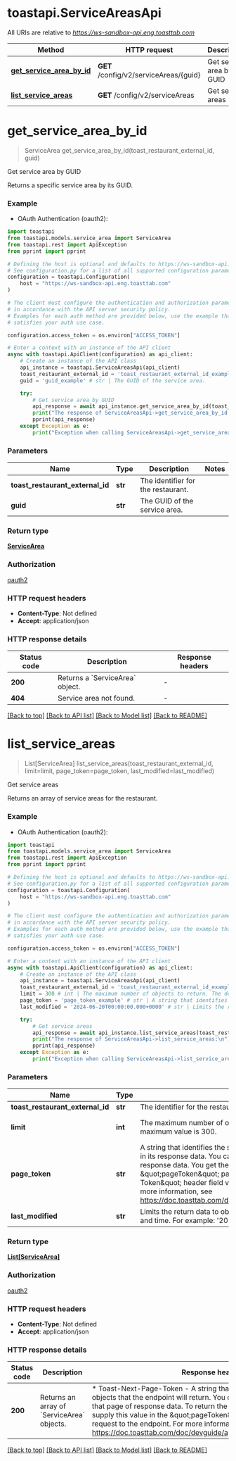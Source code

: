# toastapi.ServiceAreasApi

All URIs are relative to *https://ws-sandbox-api.eng.toasttab.com*

Method | HTTP request | Description
------------- | ------------- | -------------
[**get_service_area_by_id**](ServiceAreasApi.md#get_service_area_by_id) | **GET** /config/v2/serviceAreas/{guid} | Get service area by GUID
[**list_service_areas**](ServiceAreasApi.md#list_service_areas) | **GET** /config/v2/serviceAreas | Get service areas


# **get_service_area_by_id**
> ServiceArea get_service_area_by_id(toast_restaurant_external_id, guid)

Get service area by GUID

Returns a specific service area by its GUID.

### Example

* OAuth Authentication (oauth2):

```python
import toastapi
from toastapi.models.service_area import ServiceArea
from toastapi.rest import ApiException
from pprint import pprint

# Defining the host is optional and defaults to https://ws-sandbox-api.eng.toasttab.com
# See configuration.py for a list of all supported configuration parameters.
configuration = toastapi.Configuration(
    host = "https://ws-sandbox-api.eng.toasttab.com"
)

# The client must configure the authentication and authorization parameters
# in accordance with the API server security policy.
# Examples for each auth method are provided below, use the example that
# satisfies your auth use case.

configuration.access_token = os.environ["ACCESS_TOKEN"]

# Enter a context with an instance of the API client
async with toastapi.ApiClient(configuration) as api_client:
    # Create an instance of the API class
    api_instance = toastapi.ServiceAreasApi(api_client)
    toast_restaurant_external_id = 'toast_restaurant_external_id_example' # str | The identifier for the restaurant.
    guid = 'guid_example' # str | The GUID of the service area.

    try:
        # Get service area by GUID
        api_response = await api_instance.get_service_area_by_id(toast_restaurant_external_id, guid)
        print("The response of ServiceAreasApi->get_service_area_by_id:\n")
        pprint(api_response)
    except Exception as e:
        print("Exception when calling ServiceAreasApi->get_service_area_by_id: %s\n" % e)
```



### Parameters


Name | Type | Description  | Notes
------------- | ------------- | ------------- | -------------
 **toast_restaurant_external_id** | **str**| The identifier for the restaurant. | 
 **guid** | **str**| The GUID of the service area. | 

### Return type

[**ServiceArea**](ServiceArea.md)

### Authorization

[oauth2](../README.md#oauth2)

### HTTP request headers

 - **Content-Type**: Not defined
 - **Accept**: application/json

### HTTP response details

| Status code | Description | Response headers |
|-------------|-------------|------------------|
**200** | Returns a &#x60;ServiceArea&#x60; object. |  -  |
**404** | Service area not found. |  -  |

[[Back to top]](#) [[Back to API list]](../README.md#documentation-for-api-endpoints) [[Back to Model list]](../README.md#documentation-for-models) [[Back to README]](../README.md)

# **list_service_areas**
> List[ServiceArea] list_service_areas(toast_restaurant_external_id, limit=limit, page_token=page_token, last_modified=last_modified)

Get service areas

Returns an array of service areas for the restaurant.

### Example

* OAuth Authentication (oauth2):

```python
import toastapi
from toastapi.models.service_area import ServiceArea
from toastapi.rest import ApiException
from pprint import pprint

# Defining the host is optional and defaults to https://ws-sandbox-api.eng.toasttab.com
# See configuration.py for a list of all supported configuration parameters.
configuration = toastapi.Configuration(
    host = "https://ws-sandbox-api.eng.toasttab.com"
)

# The client must configure the authentication and authorization parameters
# in accordance with the API server security policy.
# Examples for each auth method are provided below, use the example that
# satisfies your auth use case.

configuration.access_token = os.environ["ACCESS_TOKEN"]

# Enter a context with an instance of the API client
async with toastapi.ApiClient(configuration) as api_client:
    # Create an instance of the API class
    api_instance = toastapi.ServiceAreasApi(api_client)
    toast_restaurant_external_id = 'toast_restaurant_external_id_example' # str | The identifier for the restaurant.
    limit = 300 # int | The maximum number of objects to return. The default value is 300. The maximum value is 300. (optional) (default to 300)
    page_token = 'page_token_example' # str | A string that identifies the set of data objects that the endpoint will return in its response data. You can use this parameter to retrieve one page of response data. You get the value that you supply in the \"pageToken\" parameter from the \"Toast-Next-Page-Token\" header field value of a previous request to the endpoint. For more information, see https://doc.toasttab.com/doc/devguide/apiResponseDataPagination.html. (optional)
    last_modified = '2024-06-20T00:00:00.000+0000' # str | Limits the return data to objects created or modified after a specific date and time. For example: '2024-06-20T00:00:00.000+0000'. (optional)

    try:
        # Get service areas
        api_response = await api_instance.list_service_areas(toast_restaurant_external_id, limit=limit, page_token=page_token, last_modified=last_modified)
        print("The response of ServiceAreasApi->list_service_areas:\n")
        pprint(api_response)
    except Exception as e:
        print("Exception when calling ServiceAreasApi->list_service_areas: %s\n" % e)
```



### Parameters


Name | Type | Description  | Notes
------------- | ------------- | ------------- | -------------
 **toast_restaurant_external_id** | **str**| The identifier for the restaurant. | 
 **limit** | **int**| The maximum number of objects to return. The default value is 300. The maximum value is 300. | [optional] [default to 300]
 **page_token** | **str**| A string that identifies the set of data objects that the endpoint will return in its response data. You can use this parameter to retrieve one page of response data. You get the value that you supply in the \&quot;pageToken\&quot; parameter from the \&quot;Toast-Next-Page-Token\&quot; header field value of a previous request to the endpoint. For more information, see https://doc.toasttab.com/doc/devguide/apiResponseDataPagination.html. | [optional] 
 **last_modified** | **str**| Limits the return data to objects created or modified after a specific date and time. For example: &#39;2024-06-20T00:00:00.000+0000&#39;. | [optional] 

### Return type

[**List[ServiceArea]**](ServiceArea.md)

### Authorization

[oauth2](../README.md#oauth2)

### HTTP request headers

 - **Content-Type**: Not defined
 - **Accept**: application/json

### HTTP response details

| Status code | Description | Response headers |
|-------------|-------------|------------------|
**200** | Returns an array of &#x60;ServiceArea&#x60; objects. |  * Toast-Next-Page-Token - A string that identifies the following set of objects that the endpoint will return. You can use this value to retrieve that page of response data. To return the next page of objects you supply this value in the \&quot;pageToken\&quot; parameter of the next request to the endpoint. For more information, see https://doc.toasttab.com/doc/devguide/apiResponseDataPagination.html. <br>  |

[[Back to top]](#) [[Back to API list]](../README.md#documentation-for-api-endpoints) [[Back to Model list]](../README.md#documentation-for-models) [[Back to README]](../README.md)

